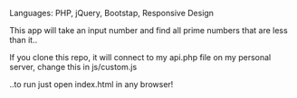 Languages: PHP, jQuery, Bootstap, Responsive Design

This app will take an input number and find all prime numbers that are less than it..

If you clone this repo, it will connect to my api.php file on my personal server, change this in js/custom.js

..to run just open index.html in any browser!
